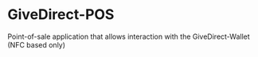 # GiveDirect-POS
Point-of-sale application that allows interaction with the GiveDirect-Wallet (NFC based only)

